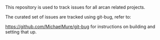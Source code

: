 This repository is used to track issues for all arcan related projects.

The curated set of issues are tracked using git-bug, refer to:

https://github.com/MichaelMure/git-bug for instructions on building and
setting that up.
